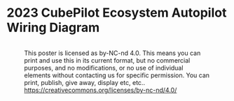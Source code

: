 # 2023 CubePilot Ecosystem Autopilot Wiring Diagram

<figure><img src="../.gitbook/assets/2023 CubePilot Ecosystem Autopilot Wiring Diagram（EN-RGB-4098x5464).jpg" alt=""><figcaption><p>This poster is licensed as by-NC-nd 4.0. This means you can print and use this in its current format, but no commercial purposes, and no modifications, or no use of individual elements without contacting us for specific permission. You can print, publish, give away, display etc, etc..<br><a href="https://creativecommons.org/licenses/by-nc-nd/4.0/">https://creativecommons.org/licenses/by-nc-nd/4.0/</a></p></figcaption></figure>

